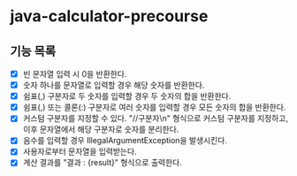 # java-calculator-precourse

## 기능 목록

- [x] 빈 문자열 입력 시 0을 반환한다.
- [x] 숫자 하나를 문자열로 입력할 경우 해당 숫자를 반환한다.
- [x] 쉼표(,) 구분자로 두 숫자를 입력할 경우 두 숫자의 합을 반환한다.
- [x] 쉼표(,) 또는 콜론(:) 구분자로 여러 숫자를 입력할 경우 모든 숫자의 합을 반환한다.
- [x] 커스텀 구분자를 지정할 수 있다. "//구분자\n" 형식으로 커스텀 구분자를 지정하고, 이후 문자열에서 해당 구분자로 숫자를 분리한다.
- [x] 음수를 입력할 경우 IllegalArgumentException을 발생시킨다.
- [x] 사용자로부터 문자열을 입력받는다.
- [x] 계산 결과를 "결과 : {result}" 형식으로 출력한다.